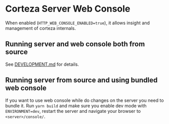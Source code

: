 # Corteza Server Web Console

When enabled (`HTTP_WEB_CONSOLE_ENABLED=true`), it allows insight and management of corteza internals. 

## Running server and web console both from source

See [DEVELOPMENT.md](DEVELOPMENT.md) for details.

## Running server from source and using bundled web console

If you want to use web console while do changes on the server you need to bundle it.
Run `yarn build` and make sure you enable dev mode with `ENVIRONMENT=dev`, restart the server and navigate your browser to `<server>/console/`.  
